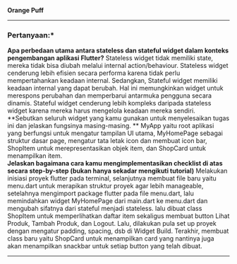 **Orange Puff**
<hr>

### **Pertanyaan:***
**Apa perbedaan utama antara stateless dan stateful widget dalam konteks pengembangan aplikasi Flutter?**
Stateless widget tidak memiliki state, mereka tidak bisa diubah melalui internal action/behaviour. Stateless widget cenderung lebih efisien secara performa karena tidak perlu mempertahankan keadaan internal. Sedangkan, Stateful widget memiliki keadaan internal yang dapat berubah. Hal ini memungkinkan widget untuk merespons perubahan dan memperbarui antarmuka pengguna secara dinamis. Stateful widget cenderung lebih kompleks daripada stateless widget karena mereka harus mengelola keadaan mereka sendiri. 
**Sebutkan seluruh widget yang kamu gunakan untuk menyelesaikan tugas ini dan jelaskan fungsinya masing-masing. **
MyApp yaitu root aplikasi yang berfungsi untuk mengatur tampilan UI utama, MyHomePage sebagai struktur dasar page, mengatur tata letak icon dan membuat icon bar, ShopItem untuk merepresentasikan objek item, dan ShopCard untuk menampilkan item.  
**Jelaskan bagaimana cara kamu mengimplementasikan checklist di atas secara step-by-step (bukan hanya sekadar mengikuti tutorial)**
Melakukan inisiasi proyek flutter pada terminal, selanjutnya membuat file baru yaitu menu.dart untuk merapikan struktur proyek agar lebih manageable, setelahnya mengimport package flutter pada file menu.dart, lalu memindahkan widget MyHomePage dari main.dart ke menu.dart dan mengubah sifatnya dari stateful menjadi stateless. lalu dibuat class ShopItem untuk memperlihatkan daftar item sekaligus membuat button Lihat Produk, Tambah Produk, dan Logout. Lalu, dilakukan pula set up proyek dengan mengatur padding, spacing, dsb di Widget Build. Terakhir, membuat class baru yaitu ShopCard untuk menampilkan card yang nantinya juga akan menampilkan snackbar untuk setiap button yang telah dibuat. 
<hr>
